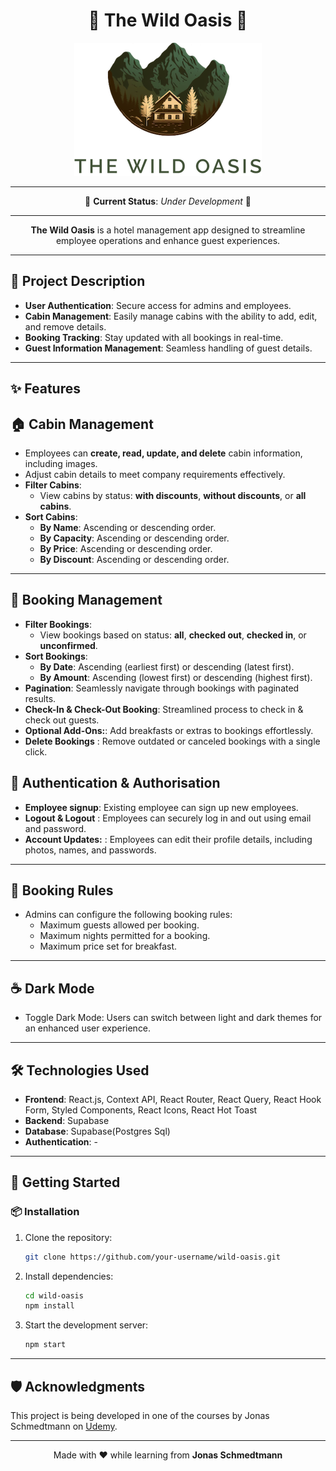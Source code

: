 <div align="center">

# 🌴 **The Wild Oasis** 🌴

![alt text](public/logo-light.png)

---

🚧 **Current Status**: _Under Development_ 🚧

---

**The Wild Oasis** is a hotel management app designed to streamline employee operations and enhance guest experiences.

</div>

---

## 📌 **Project Description**

- **User Authentication**: Secure access for admins and employees.
- **Cabin Management**: Easily manage cabins with the ability to add, edit, and remove details.
- **Booking Tracking**: Stay updated with all bookings in real-time.
- **Guest Information Management**: Seamless handling of guest details.

---

## ✨ **Features**

## 🏠 **Cabin Management**

- Employees can **create, read, update, and delete** cabin information, including images.
- Adjust cabin details to meet company requirements effectively.
- **Filter Cabins**:
  - View cabins by status: **with discounts**, **without discounts**, or **all cabins**.
- **Sort Cabins**:
  - **By Name**: Ascending or descending order.
  - **By Capacity**: Ascending or descending order.
  - **By Price**: Ascending or descending order.
  - **By Discount**: Ascending or descending order.

---

## 🔖 **Booking Management**

- **Filter Bookings**:
  - View bookings based on status: **all**, **checked out**, **checked in**, or **unconfirmed**.
- **Sort Bookings**:
  - **By Date**: Ascending (earliest first) or descending (latest first).
  - **By Amount**: Ascending (lowest first) or descending (highest first).
- **Pagination**: Seamlessly navigate through bookings with paginated results.
- **Check-In & Check-Out Booking**: Streamlined process to check in & check out guests.
- **Optional Add-Ons:**: Add breakfasts or extras to bookings effortlessly.
- **Delete Bookings** : Remove outdated or canceled bookings with a single click.

## 🔏 **Authentication & Authorisation**

- **Employee signup**: Existing employee can sign up new employees.
- **Logout & Logout** : Employees can securely log in and out using email and password.
- **Account Updates:** : Employees can edit their profile details, including photos, names, and passwords.

<!-- Self build feat's
1. edit form for booking (name, email)
2. create new booking form (name, email, cabinName, status .... amount calculate hoga apne aap)
3. add other authentication options also like google, apple, (user, provider, authentication)
-->
<!-- 4. Create a table where the employees can be managed -->

---

## 📅 **Booking Rules**

- Admins can configure the following booking rules:
  - Maximum guests allowed per booking.
  - Maximum nights permitted for a booking.
  - Maximum price set for breakfast.

---

<!-- ### 🔮 **Future Updates**

- **Online Booking for Guests**: Enable public reservations, allowing external users to book directly.
- **Expanded Functionality**: Additional tools and features to improve both internal and external user experience. -->

## ☕ **Dark Mode**

- Toggle Dark Mode: Users can switch between light and dark themes for an enhanced user experience.

---

## 🛠️ **Technologies Used**

- **Frontend**: React.js, Context API, React Router, React Query, React Hook Form, Styled Components, React Icons, React Hot Toast
- **Backend**: Supabase
- **Database**: Supabase(Postgres Sql)
- **Authentication**: -

---

## 🚀 **Getting Started**

### 📦 **Installation**

1. Clone the repository:
   ```bash
   git clone https://github.com/your-username/wild-oasis.git
   ```
2. Install dependencies:
   ```bash
   cd wild-oasis
   npm install
   ```
3. Start the development server:
   ```bash
   npm start
   ```

---

## 🛡️ **Acknowledgments**

This project is being developed in one of the courses by Jonas Schmedtmann on [Udemy](https://www.udemy.com/).

---

<div align="center">

Made with ❤️ while learning from **Jonas Schmedtmann**

</div>
